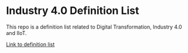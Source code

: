 # Industry 4.0 Definition List
This repo is a definition list related to Digital Transformation, Industry 4.0 and IIoT.

[Link to definition list](/docs/definition-list.md)
